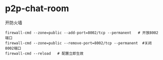 # p2p-chat-room

开防火墙

```shell
firewall-cmd --zone=public --add-port=8002/tcp --permanent   # 开放8002端口
firewall-cmd --zone=public --remove-port=8002/tcp --permanent  #关闭8002端口
firewall-cmd --reload   # 配置立即生效
```